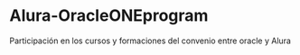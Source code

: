 # Alura-OracleONEprogram
Participación en los cursos y formaciones del convenio entre oracle y Alura
